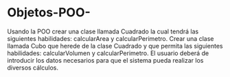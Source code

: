 # Objetos-POO-
Usando la POO crear una clase llamada Cuadrado la cual tendrá las siguientes habilidades: calcularArea y calcularPerimetro. Crear una clase llamada Cubo que herede de la clase Cuadrado y que permita las siguientes habilidades: calcularVolumen y calcularPerimetro. El usuario deberá de introducir los datos necesarios para que el sistema pueda realizar los diversos cálculos.
